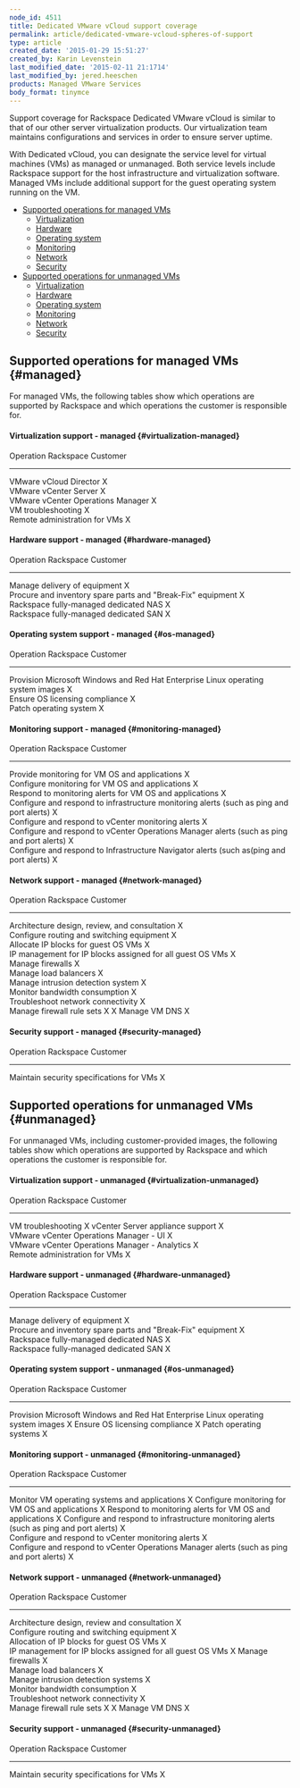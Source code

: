 ```yaml
---
node_id: 4511
title: Dedicated VMware vCloud support coverage
permalink: article/dedicated-vmware-vcloud-spheres-of-support
type: article
created_date: '2015-01-29 15:51:27'
created_by: Karin Levenstein
last_modified_date: '2015-02-11 21:1714'
last_modified_by: jered.heeschen
products: Managed VMware Services
body_format: tinymce
---
```


Support coverage for Rackspace Dedicated VMware vCloud is similar to
that of our other server virtualization products. Our virtualization
team maintains configurations and services in order to ensure server
uptime.

With Dedicated vCloud, you can designate the service level for virtual
machines (VMs) as managed or unmanaged. Both service levels include
Rackspace support for the host infrastructure and virtualization
software. Managed VMs include additional support for the guest operating
system running on the VM.

-   [Supported operations for managed VMs](#managed)
    -   [Virtualization](#virtualization-managed)
    -   [Hardware](#hardware-managed)
    -   [Operating system](#os-managed)
    -   [Monitoring](#monitoring-managed)
    -   [Network](#network-managed)
    -   [Security](#security-managed)
-   [Supported operations for unmanaged VMs](#unmanaged)
    -   [Virtualization](#virtualization-unmanaged)
    -   [Hardware](#hardware-unmanaged)
    -   [Operating system](#os-unmanaged)
    -   [Monitoring](#monitoring-unmanaged)
    -   [Network](#network-unmanaged)
    -   [Security](#security-unmanaged)

Supported operations for managed VMs {#managed}
------------------------------------

For managed VMs, the following tables show which operations are
supported by Rackspace and which operations the customer is responsible
for.

#### Virtualization support - managed {#virtualization-managed}

  Operation                           Rackspace   Customer
  ----------------------------------- ----------- ----------
  VMware vCloud Director              X            
  VMware vCenter Server               X            
  VMware vCenter Operations Manager   X            
  VM troubleshooting                  X            
  Remote administration for VMs       X            

#### Hardware support - managed {#hardware-managed}

  Operation                                                     Rackspace   Customer
  ------------------------------------------------------------- ----------- ----------
  Manage delivery of equipment                                  X            
  Procure and inventory spare parts and "Break-Fix" equipment   X            
  Rackspace fully-managed dedicated NAS                         X            
  Rackspace fully-managed dedicated SAN                         X            

#### Operating system support - managed {#os-managed}

  Operation                                                                          Rackspace   Customer
  ---------------------------------------------------------------------------------- ----------- ----------
  Provision Microsoft Windows and Red Hat Enterprise Linux operating system images   X            
  Ensure OS licensing compliance                                                     X            
  Patch operating system                                                             X            

#### Monitoring support - managed {#monitoring-managed}

  Operation                                                                                   Rackspace   Customer
  ------------------------------------------------------------------------------------------- ----------- ----------
  Provide monitoring for VM OS and applications                                               X            
  Configure monitoring for VM OS and applications                                             X            
  Respond to monitoring alerts for VM OS and applications                                     X            
  Configure and respond to infrastructure monitoring alerts (such as ping and port alerts)    X            
  Configure and respond to vCenter monitoring alerts                                          X            
  Configure and respond to vCenter Operations Manager alerts (such as ping and port alerts)   X            
  Configure and respond to Infrastructure Navigator alerts (such as(ping and port alerts)     X            

#### Network support - managed {#network-managed}

  Operation                                                   Rackspace   Customer
  ----------------------------------------------------------- ----------- ----------
  Architecture design, review, and consultation               X            
  Configure routing and switching equipment                   X            
  Allocate IP blocks for guest OS VMs                         X            
  IP management for IP blocks assigned for all guest OS VMs   X            
  Manage firewalls                                            X            
  Manage load balancers                                       X            
  Manage intrusion detection system                           X            
  Monitor bandwidth consumption                               X            
  Troubleshoot network connectivity                           X            
  Manage firewall rule sets                                   X           X
  Manage VM DNS                                                           X

#### Security support - managed {#security-managed}

  Operation                                  Rackspace   Customer
  ------------------------------------------ ----------- ----------
  Maintain security specifications for VMs               X

Supported operations for unmanaged VMs {#unmanaged}
--------------------------------------

For unmanaged VMs, including customer-provided images, the following
tables show which operations are supported by Rackspace and which
operations the customer is responsible for.

#### Virtualization support - unmanaged {#virtualization-unmanaged}

  Operation                                       Rackspace   Customer
  ----------------------------------------------- ----------- ----------
  VM troubleshooting                                          X
  vCenter Server appliance support                X            
  VMware vCenter Operations Manager - UI          X            
  VMware vCenter Operations Manager - Analytics   X            
  Remote administration for VMs                               X

#### Hardware support - unmanaged {#hardware-unmanaged}

  Operation                                                     Rackspace   Customer
  ------------------------------------------------------------- ----------- ----------
  Manage delivery of equipment                                  X            
  Procure and inventory spare parts and "Break-Fix" equipment   X            
  Rackspace fully-managed dedicated NAS                         X            
  Rackspace fully-managed dedicated SAN                         X            

#### Operating system support - unmanaged {#os-unmanaged}

  Operation                                                                          Rackspace   Customer
  ---------------------------------------------------------------------------------- ----------- ----------
  Provision Microsoft Windows and Red Hat Enterprise Linux operating system images               X
  Ensure OS licensing compliance                                                                 X
  Patch operating systems                                                                        X

#### Monitoring support - unmanaged {#monitoring-unmanaged}

  Operation                                                                                   Rackspace   Customer
  ------------------------------------------------------------------------------------------- ----------- ----------
  Monitor VM operating systems and applications                                                           X
  Configure monitoring for VM OS and applications                                                         X
  Respond to monitoring alerts for VM OS and applications                                                 X
  Configure and respond to infrastructure monitoring alerts (such as ping and port alerts)    X            
  Configure and respond to vCenter monitoring alerts                                          X            
  Configure and respond to vCenter Operations Manager alerts (such as ping and port alerts)   X            

#### Network support - unmanaged {#network-unmanaged}

  Operation                                                   Rackspace   Customer
  ----------------------------------------------------------- ----------- ----------
  Architecture design, review and consultation                X            
  Configure routing and switching equipment                   X            
  Allocation of IP blocks for guest OS VMs                    X            
  IP management for IP blocks assigned for all guest OS VMs               X
  Manage firewalls                                            X            
  Manage load balancers                                       X            
  Manage intrusion detection systems                          X            
  Monitor bandwidth consumption                               X            
  Troubleshoot network connectivity                           X            
  Manage firewall rule sets                                   X           X
  Manage VM DNS                                                           X

#### Security support - unmanaged {#security-unmanaged}

  Operation                                  Rackspace   Customer
  ------------------------------------------ ----------- ----------
  Maintain security specifications for VMs               X



